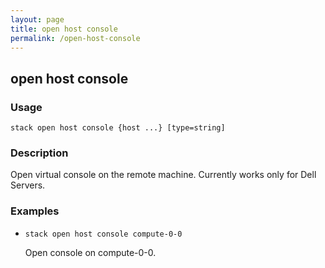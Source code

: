 ```yaml
---
layout: page
title: open host console
permalink: /open-host-console
---
```


## open host console

### Usage

`stack open host console {host ...} [type=string]`

### Description

Open virtual console on the remote machine.
	Currently works only for Dell Servers.

### Examples

* `stack open host console compute-0-0`

   Open console on compute-0-0.



